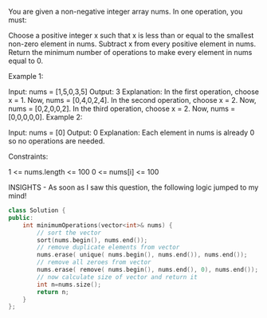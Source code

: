You are given a non-negative integer array nums. In one operation, you must:

Choose a positive integer x such that x is less than or equal to the smallest non-zero element in nums.
Subtract x from every positive element in nums.
Return the minimum number of operations to make every element in nums equal to 0.

 

Example 1:

Input: nums = [1,5,0,3,5]
Output: 3
Explanation:
In the first operation, choose x = 1. Now, nums = [0,4,0,2,4].
In the second operation, choose x = 2. Now, nums = [0,2,0,0,2].
In the third operation, choose x = 2. Now, nums = [0,0,0,0,0].
Example 2:

Input: nums = [0]
Output: 0
Explanation: Each element in nums is already 0 so no operations are needed.
 

Constraints:

1 <= nums.length <= 100
0 <= nums[i] <= 100

INSIGHTS - As soon as I saw this question, the following logic jumped to my mind!

```cpp
class Solution {
public:
    int minimumOperations(vector<int>& nums) {
        // sort the vector
        sort(nums.begin(), nums.end());
        // remove duplicate elements from vector
        nums.erase( unique( nums.begin(), nums.end()), nums.end());
        // remove all zeroes from vector
        nums.erase( remove( nums.begin(), nums.end(), 0), nums.end());
        // now calculate size of vector and return it
        int n=nums.size();
        return n;
    }
};
```
